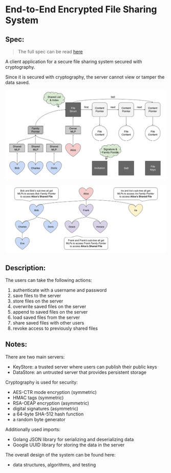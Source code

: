 
# End-to-End Encrypted File Sharing System

## Spec: 
> The full spec can be read [here](https://su22.cs161.org/proj2/)
> 
A client application for a secure file sharing system secured with cryptography.

Since it is secured with cryptography, the server cannot view or tamper the data saved.


![data structure](images/data-structure.png)


![share tree](images/share-tree.png)


## Description:
The users can take the following actions:
1. authenticate with a username and password
2. save files to the server
3. store files on the server
4. overwrite saved files on the server
5. append to saved files on the server
6. load saved files from the server
7. share saved files with other users
8. revoke access to previously shared files

## Notes: 
There are two main servers:
- KeyStore: a trusted server where users can publish their public keys
- DataStore: an untrusted server that provides persistent storage

Cryptography is used for security:
- AES-CTR mode encryption (symmetric)
- HMAC tags (symmetric)
- RSA-OEAP encryption (asymmetric)
- digital signatures (asymmetric)
- a 64-byte SHA-512 hash function
- a random byte generator

Additionally used imports:
- Golang JSON library for serializing and deserializing data
- Google UUID library for storing the data in the server


The overall design of the system can be found here: 
- data structures, algorithms, and testing
